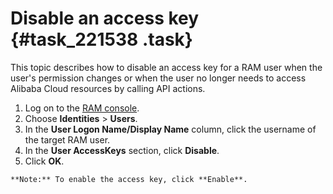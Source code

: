 # Disable an access key {#task_221538 .task}

This topic describes how to disable an access key for a RAM user when the user's permission changes or when the user no longer needs to access Alibaba Cloud resources by calling API actions.

1.   Log on to the [RAM console](https://partners-intl.console.aliyun.com/#/ram). 
2.   Choose **Identities** \> **Users**. 
3.   In the **User Logon Name/Display Name** column, click the username of the target RAM user. 
4.   In the **User AccessKeys** section, click **Disable**. 
5.   Click **OK**. 

    **Note:** To enable the access key, click **Enable**.


